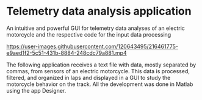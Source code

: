 # Telemetry data analysis application 
An intuitive and powerful GUI for telemetry data analyses of an electric motorcycle and the respective code for the input data processing

https://user-images.githubusercontent.com/120643495/216461775-e9aed1f2-5c51-431b-8884-248cdc79a881.mp4


The following application receives a text file with data, mostly separated by commas, from sensors of an electric motorcycle. This data is processed, filtered, and organized in laps and displayed in a GUI to study the motorcycle behavior on the track. All the development was done in Matlab using the app Designer.






